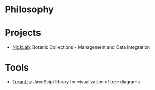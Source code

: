 <!-- TITLE: A-PART-OF-NATURE -->
<!-- SUBTITLE: Although it often feels as if we were apart from nature, we are indeed a part of nature! -->

# Philosophy
# Projects
* [NickLab](/nick-lab): Botanic Collections - Management and Data Integration

# Tools
* [Treant.js](http://fperucic.github.io/treant-js/): JavaScipt library for visualization of tree diagrams